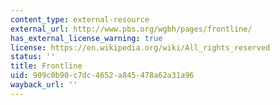 ```yaml
---
content_type: external-resource
external_url: http://www.pbs.org/wgbh/pages/frontline/
has_external_license_warning: true
license: https://en.wikipedia.org/wiki/All_rights_reserved
status: ''
title: Frontline
uid: 909c0b90-c7dc-4652-a845-478a62a31a96
wayback_url: ''
---
```

